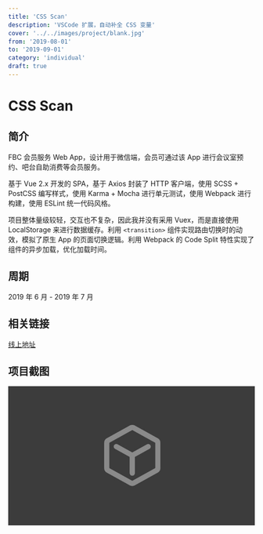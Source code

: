 ```yaml
---
title: 'CSS Scan'
description: 'VSCode 扩展，自动补全 CSS 变量'
cover: '../../images/project/blank.jpg'
from: '2019-08-01'
to: '2019-09-01'
category: 'individual'
draft: true
---
```


# CSS Scan

## 简介

FBC 会员服务 Web App，设计用于微信端，会员可通过该 App 进行会议室预约、吧台自助消费等会员服务。

基于 Vue 2.x 开发的 SPA，基于 Axios 封装了 HTTP 客户端，使用 SCSS + PostCSS 编写样式，使用 Karma + Mocha 进行单元测试，使用 Webpack 进行构建，使用 ESLint 统一代码风格。

项目整体量级较轻，交互也不复杂，因此我并没有采用 Vuex，而是直接使用 LocalStorage 来进行数据缓存。利用 `<transition>` 组件实现路由切换时的动效，模拟了原生 App 的页面切换逻辑。利用 Webpack 的 Code Split 特性实现了组件的异步加载，优化加载时间。

## 周期

2019 年 6 月 - 2019 年 7 月

## 相关链接

[线上地址](http://app.futurebusinesslab.com/wap)


## 项目截图
![项目截图](../../images/project/thumb/unreleased.jpg)
